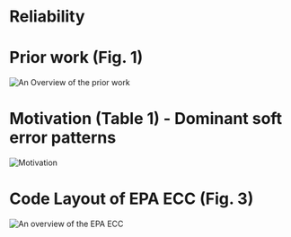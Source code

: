 # Reliability

# Prior work (Fig. 1)
![An Overview of the prior work](https://github.com/xyz123479/ITC-CSCC_23-EPA_ECC/blob/master/1_Reliability/EPA%20ECC_Prior%20work_SEC_DED.png)

# Motivation (Table 1) - Dominant soft error patterns
![Motivation](https://github.com/xyz123479/ITC-CSCC_23-EPA_ECC/blob/master/1_Reliability/EPA%20ECC_Soft%20error%20pattern.png)

# Code Layout of EPA ECC (Fig. 3)
![An overview of the EPA ECC](https://github.com/xyz123479/ITC-CSCC_23-EPA_ECC/blob/master/1_Reliability/EPA%20ECC_Prior%20work_SSC_DSD.png)
